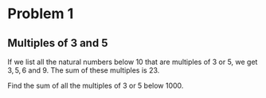 # Problem 1

## Multiples of 3 and 5

If we list all the natural numbers below $10$ that are multiples of $3$ or $5$, we get $3, 5, 6$ and $9$. The sum of these multiples is 23.

Find the sum of all the multiples of $3$ or $5$ below $1000$.
